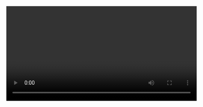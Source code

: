 <!DOCTYPE html>
<html>
   <body>
       <video autoplay loop width="100%">

    <source src="MonkeyGod.mp4"
            type="video/mp4">
   </body>
</html>
